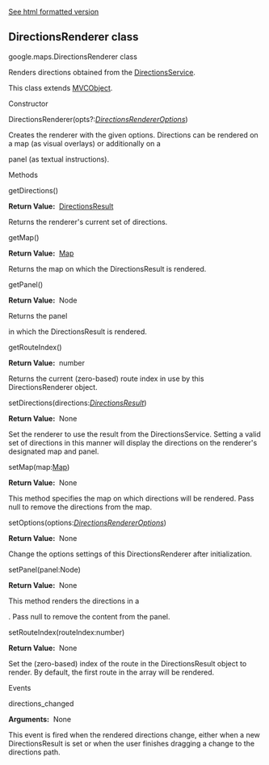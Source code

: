 [See html formatted version](https://huasofoundries.github.io/google-maps-documentation/DirectionsRenderer.html)


DirectionsRenderer class
------------------------

google.maps.DirectionsRenderer class

Renders directions obtained from the [DirectionsService](https://github.com/amenadiel/google-maps-documentation/blob/master/docs/DirectionsService.md).

This class extends [MVCObject](https://github.com/amenadiel/google-maps-documentation/blob/master/docs/MVCObject.md).

Constructor

DirectionsRenderer(opts?:[_DirectionsRendererOptions_](https://github.com/amenadiel/google-maps-documentation/blob/master/docs/DirectionsRendererOptions.md))

Creates the renderer with the given options. Directions can be rendered on a map (as visual overlays) or additionally on a <div> panel (as textual instructions).

Methods

getDirections()

**Return Value:**  [DirectionsResult](https://github.com/amenadiel/google-maps-documentation/blob/master/docs/DirectionsResult.md)

Returns the renderer's current set of directions.

getMap()

**Return Value:**  [Map](https://github.com/amenadiel/google-maps-documentation/blob/master/docs/Map.md)

Returns the map on which the DirectionsResult is rendered.

getPanel()

**Return Value:**  Node

Returns the panel <div> in which the DirectionsResult is rendered.

getRouteIndex()

**Return Value:**  number

Returns the current (zero-based) route index in use by this DirectionsRenderer object.

setDirections(directions:[_DirectionsResult_](https://github.com/amenadiel/google-maps-documentation/blob/master/docs/DirectionsResult.md))

**Return Value:**  None

Set the renderer to use the result from the DirectionsService. Setting a valid set of directions in this manner will display the directions on the renderer's designated map and panel.

setMap(map:[Map](https://github.com/amenadiel/google-maps-documentation/blob/master/docs/Map.md))

**Return Value:**  None

This method specifies the map on which directions will be rendered. Pass null to remove the directions from the map.

setOptions(options:[_DirectionsRendererOptions_](https://github.com/amenadiel/google-maps-documentation/blob/master/docs/DirectionsRendererOptions.md))

**Return Value:**  None

Change the options settings of this DirectionsRenderer after initialization.

setPanel(panel:Node)

**Return Value:**  None

This method renders the directions in a <div>. Pass null to remove the content from the panel.

setRouteIndex(routeIndex:number)

**Return Value:**  None

Set the (zero-based) index of the route in the DirectionsResult object to render. By default, the first route in the array will be rendered.

Events

directions\_changed

**Arguments:**  None

This event is fired when the rendered directions change, either when a new DirectionsResult is set or when the user finishes dragging a change to the directions path.